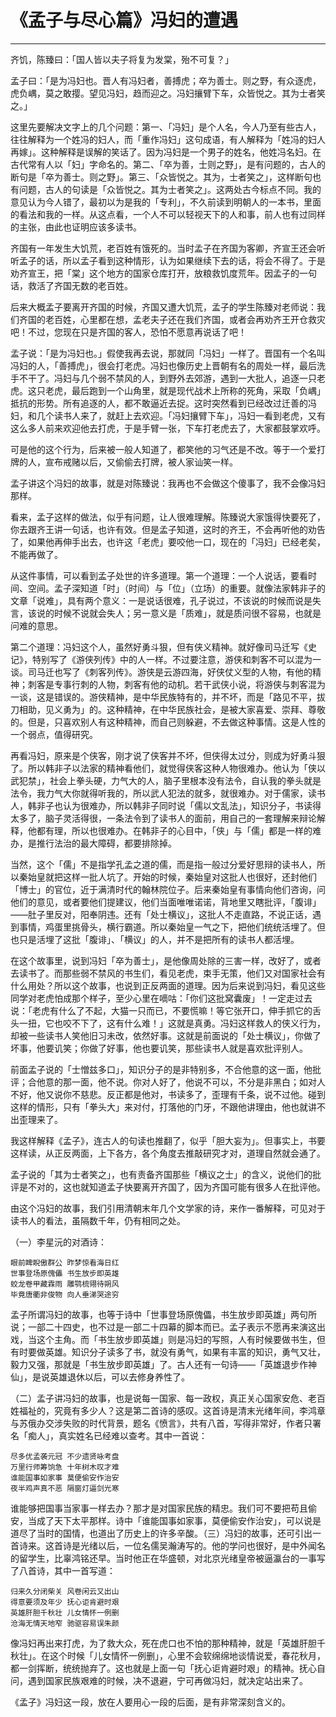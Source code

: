 # 《孟子与尽心篇》冯妇的遭遇

------

齐饥，陈臻曰：「国人皆以夫子将复为发棠，殆不可复？」

孟子曰：「是为冯妇也。晋人有冯妇者，善搏虎；卒为善士。则之野，有众逐虎，虎负嵎，莫之敢撄。望见冯妇，趋而迎之。冯妇攘臂下车，众皆悦之。其为士者笑之。」

这里先要解决文字上的几个问题：第一、「冯妇」是个人名，今人乃至有些古人，往往解释为一个姓冯的妇人，而「重作冯妇」这句成语，有人解释为「姓冯的妇人再嫁」。这种解释是误解的笑话了。因为冯妇是一个男子的姓名，他姓冯名妇。在古代常有人以「妇」字命名的。第二、「卒为善，士则之野」，是有问题的，古人的断句是「卒为善士。则之野」。第三、「众皆悦之。其为，士者笑之」，这样断句也有问题，古人的句读是「众皆悦之。其为士者笑之」。这两处古今标点不同。我的意见认为今人错了，最初以为是我的「专利」，不久前读到明朝人的一本书，里面的看法和我的一样。从这点看，一个人不可以轻视天下的人和事，前人也有过同样的主张，由此也证明应该多读书。

齐国有一年发生大饥荒，老百姓有饿死的。当时孟子在齐国为客卿，齐宣王还会听听孟子的话，所以孟子看到这种情形，认为如果继续下去的话，将会不得了。于是劝齐宣王，把「棠」这个地方的国家仓库打开，放粮救饥度荒年。因孟子的一句话，救活了齐国无数的老百姓。

后来大概孟子要离开齐国的时候，齐国又遭大饥荒，孟子的学生陈臻对老师说：我们齐国的老百姓，心里都在想，孟老夫子还在我们齐国，或者会再劝齐王开仓救灾吧！不过，您现在只是齐国的客人，恐怕不愿意再说话了吧！

孟子说：「是为冯妇也。」假使我再去说，那就同「冯妇」一样了。晋国有一个名叫冯妇的人，「善搏虎」，很会打老虎。冯妇也像历史上晋朝有名的周处一样，最后洗手不干了。冯妇与几个弱不禁风的人，到野外去郊游，遇到一大批人，追逐一只老虎。这只老虎，最后跑到一个山角里，就是现代战术上所称的死角，采取「负嵎」抵抗的形势。所有追逐的人，都不敢逼近去捉。这时突然看到已经改过迁善的冯妇，和几个读书人来了，就赶上去欢迎。「冯妇攘臂下车」，冯妇一看到老虎，又有这么多人前来欢迎他去打虎，于是手臂一张，下车打老虎去了，大家都鼓掌欢呼。

可是他的这个行为，后来被一般人知道了，都笑他的习气还是不改。等于一个爱打牌的人，宣布戒赌以后，又偷偷去打牌，被人家讪笑一样。

孟子讲这个冯妇的故事，就是对陈臻说：我再也不会做这个傻事了，我不会像冯妇那样。

看来，孟子这样的做法，似乎有问题，让人很难理解。陈臻说大家饿得快要死了，你去跟齐王讲一句话，也许有效。但是孟子知道，这时的齐王，不会再听他的劝告了，如果他再伸手出去，也许这「老虎」要咬他一口，现在的「冯妇」已经老矣，不能再做了。

从这件事情，可以看到孟子处世的许多道理。第一个道理：一个人说话，要看时间、空间。孟子深知道「时」（时间）与「位」（立场）的重要。就像法家韩非子的文章「说难」，具有两个意义：一是说话很难，孔子说过，不该说的时候而说是失言，该说的时候不说就会失人；另一意义是「质难」，就是质问很不容易，也就是问难的意思。

第二个道理：冯妇这个人，虽然好勇斗狠，但有侠义精神。就好像司马迁写《史记》，特别写了《游侠列传》中的人一样。不过要注意，游侠和刺客不可以混为一谈。司马迁也写了《刺客列传》。游侠是云游四海，好侠仗义型的人物，有他的精神；刺客是专事行刺的人物，刺客有他的动机。若干武侠小说，将游侠与刺客混为一谈，这是错误的。游侠精神，是中华民族特有的，并不坏，而是「路见不平，拔刀相助，见义勇为」的。这种精神，在中华民族社会，是被大家喜爱、崇拜、尊敬的。但是，只喜欢别人有这种精神，而自己则躲避，不去做这种事情。这是人性的一个弱点，值得研究。

再看冯妇，原来是个侠客，刚才说了侠客并不坏，但侠得太过分，则成为好勇斗狠了。所以韩非子以法家的精神看他们，就觉得侠客这种人物很难办。他认为「侠以武犯禁」，社会上拳头硬，力气大的人，脑子里根本没有法令，自认我的拳头就是法令，我力气大你就得听我的，所以武人犯法的就多，就很难办。对于儒家，读书人，韩非子也认为很难办，所以韩非子同时说「儒以文乱法」，知识分子，书读得太多了，脑子灵活得很，一条法令到了读书人的面前，用自己的一套理解来辩论解释，他都有理，所以也很难办。在韩非子的心目中，「侠」与「儒」都是一样的难办，是推行法治的最大障碍，都要排除掉。

当然，这个「儒」不是指学孔孟之道的儒，而是指一般过分爱好思辩的读书人，所以秦始皇就把这样一批人坑了。开始的时候，秦始皇对这批人也很好，还封他们「博士」的官位，近于满清时代的翰林院位子。后来秦始皇有事情向他们咨询，问他们的意见，或者要他们提建议，他们当面唯唯诺诺，背地里又瞎批评，「腹诽」——肚子里反对，阳奉阴违。还有「处士横议」，这批人不走直路，不说正话，遇到事情，鸡蛋里挑骨头，横行霸道。所以秦始皇一气之下，把他们统统活埋了。但也只是活埋了这批「腹诽」、「横议」的人，并不是把所有的读书人都活埋。

在这个故事里，说到冯妇「卒为善士」，是他像周处除的三害一样，改好了，或者去读书了。而那些弱不禁风的书生们，看见老虎，束手无策，他们又对国家社会有什么用处？所以这个故事，也说到正反两面的道理。因为后来说到冯妇，看见这些同学对老虎怕成那个样子，至少心里在嘀咕：「你们这批窝囊废」！一定走过去说：「老虎有什么了不起，大猫一只而已，不要慌嘛！等它张开口，伸手抓它的舌头一扭，它也咬不下了，这有什么难！」这就是真勇。冯妇这样救人的侠义行为，却被一些读书人笑他旧习未改，依然好事。这就是前面说的「处士横议」，你做了坏事，他要讥笑；你做了好事，他也要讥笑，那些读书人就是喜欢批评别人。

前面孟子说的「士憎兹多口」，知识分子的是非特别多，不合他意的这一面，他批评；合他意的那一面，他不说。你对人好了，他说不可以，不分是非黑白；如对人不好，他又说你不慈悲。反正都是他对，书读多了，歪理有千条，说不过他。碰到这样的情形，只有「拳头大」来对付，打落他的门牙，不跟他讲理由，他也就讲不出歪理来了。

我这样解释《孟子》，连古人的句读也推翻了，似乎「胆大妄为」。但事实上，书要这样读，从正反两面，上下各方，各个角度去推敲研究才对，道理自然就会通了。

孟子说的「其为士者笑之」，也有责备齐国那些「横议之士」的含义，说他们的批评是不对的，这也就知道孟子快要离开齐国了，因为齐国可能有很多人在批评他。

由这个冯妇的故事，我们引用清朝末年几个文学家的诗，来作一番解释，可见对于读书人的看法，虽隔数千年，仍有相同之处。

（一）李星沅的对酒诗：
```
眼前睥睨傲群公 昨梦惊看海日红
世事登场原傀儡 书生放步即英雄
蛟龙卷甲藏霖雨 雕鹗梳翎待朔风
毕竟唐衢非俊物 向人垂涕哭途穷
```
孟子所谓冯妇的故事，也等于诗中「世事登场原傀儡，书生放步即英雄」两句所说；一部二十四史，也不过是一部二十四幕的脚本而已。孟子表示不愿再来演这出戏，当这个主角。而「书生放步即英雄」则是冯妇的写照，人有时候要做书生，但有时要做英雄。知识分子读多了书，就没有勇气，如果有丰富的知识，勇气又壮，毅力又强，那就是「书生放步即英雄」了。古人还有一句诗——「英雄退步作神仙」，是说英雄退休以后，可以去修身养性了。

（二）孟子讲冯妇的故事，也是说每一国家、每一政权，真正关心国家安危、老百姓福祉的，究竟有多少人？这是第二首诗的感叹。这首诗是清末光绪年间，李鸿章与苏俄办交涉失败的时代背景，题名《愤言》，共有八首，写得非常好，作者只署名「痴人」，真实姓名已经难以查考。其中一首说：
```
尽多优孟袭元冠 不少遗贤咏考盘
万里行师筹饷急 十年树木叹才难
谁能国事如家事 莫便偷安作治安
夜半鸡声真不恶 隔窗灯逼剑光寒
```
谁能够把国事当家事一样去办？那才是对国家民族的精忠。我们可不要把苟且偷安，当成了天下太平那样。诗中「谁能国事如家事，莫便偷安作治安」，可以说是道尽了当时的国情，也道出了历史上的许多辛酸。（三）冯妇的故事，还可引出一首诗来。这首诗是光绪以后，一位名儒吴瀚涛写的。他的学问也很好，是中外闻名的留学生，比辜鸿铭还早。当时他正在华盛顿，对北京光绪皇帝被逼瀛台的一事写了八首诗，其中一首写道：
```
归来久分闭柴关 风卷闲云又出山
得意要须及年少 抚心讵肯避时艰
英雄肝胆千秋壮 儿女情怀一例删
沧海无情天地窄 驰驱容易误朱颜
```
像冯妇再出来打虎，为了救大众，死在虎口也不怕的那种精神，就是「英雄肝胆千秋壮」。在这个时候「儿女情怀一例删」，心里不会软绵绵地谈情说爱，春花秋月，都一剑挥断，统统抛弃了。这也就是上面一句「抚心讵肯避时艰」的精神。抚心自问，遇到国家民族艰难的时候，决不退避，宁可再做冯妇，就决定站出来了。

《孟子》冯妇这一段，放在人要用心一段的后面，是有非常深刻含义的。


